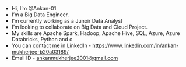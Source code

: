 -  Hi, I’m @Ankan-01
-  I’m a Big Data Engineer.
-  I’m currently working as a Junoir Data Analyst
-  I’m looking to collaborate on Big Data and Cloud Project.
-  My skills are Apache Spark, Hadoop, Apache Hive, SQL, Azure, Azure Databricks, Python and c
-  You can contact me in LinkedIn - https://www.linkedin.com/in/ankan-mukherjee-b20a03189/ 
-  Email ID - ankanmukherjee2001@gmail.com



